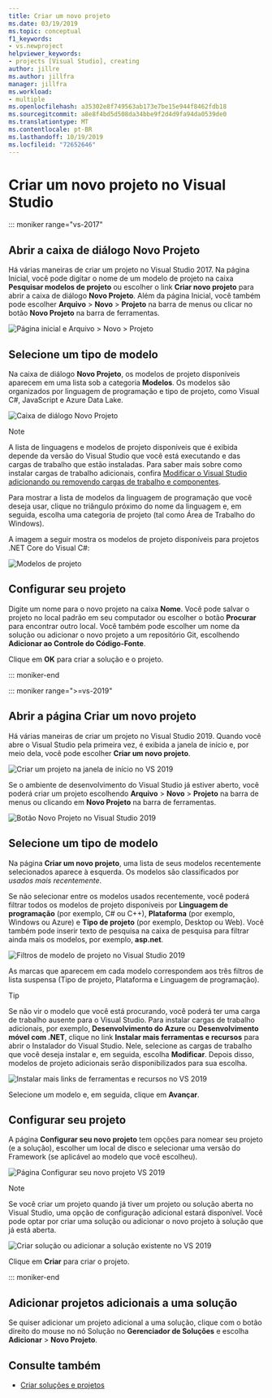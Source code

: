 ```yaml
---
title: Criar um novo projeto
ms.date: 03/19/2019
ms.topic: conceptual
f1_keywords:
- vs.newproject
helpviewer_keywords:
- projects [Visual Studio], creating
author: jillre
ms.author: jillfra
manager: jillfra
ms.workload:
- multiple
ms.openlocfilehash: a35302e8f749563ab173e7be15e944f8462fdb18
ms.sourcegitcommit: a8e8f4bd5d508da34bbe9f2d4d9fa94da0539de0
ms.translationtype: MT
ms.contentlocale: pt-BR
ms.lasthandoff: 10/19/2019
ms.locfileid: "72652646"
---
```

# <a name="create-a-new-project-in-visual-studio"></a>Criar um novo projeto no Visual Studio

::: moniker range="vs-2017"

## <a name="open-the-new-project-dialog"></a>Abrir a caixa de diálogo Novo Projeto

Há várias maneiras de criar um projeto no Visual Studio 2017. Na página Inicial, você pode digitar o nome de um modelo de projeto na caixa **Pesquisar modelos de projeto** ou escolher o link **Criar novo projeto** para abrir a caixa de diálogo **Novo Projeto**. Além da página Inicial, você também pode escolher **Arquivo** > **Novo** > **Projeto** na barra de menus ou clicar no botão **Novo Projeto** na barra de ferramentas.

![Página inicial e Arquivo > Novo > Projeto](./media/vside-newproject1.png)

## <a name="select-a-template-type"></a>Selecione um tipo de modelo

Na caixa de diálogo **Novo Projeto**, os modelos de projeto disponíveis aparecem em uma lista sob a categoria **Modelos**. Os modelos são organizados por linguagem de programação e tipo de projeto, como Visual C#, JavaScript e Azure Data Lake.

![Caixa de diálogo Novo Projeto](./media/vside-newproject-templates-list.png)

> [!NOTE]
> A lista de linguagens e modelos de projeto disponíveis que é exibida depende da versão do Visual Studio que você está executando e das cargas de trabalho que estão instaladas. Para saber mais sobre como instalar cargas de trabalho adicionais, confira [Modificar o Visual Studio adicionando ou removendo cargas de trabalho e componentes](../install/modify-visual-studio.md).

Para mostrar a lista de modelos da linguagem de programação que você deseja usar, clique no triângulo próximo do nome da linguagem e, em seguida, escolha uma categoria de projeto (tal como Área de Trabalho do Windows).

A imagem a seguir mostra os modelos de projeto disponíveis para projetos .NET Core do Visual C#:

![Modelos de projeto](./media/new-project-dialog-net-core.png)

## <a name="configure-your-project"></a>Configurar seu projeto

Digite um nome para o novo projeto na caixa **Nome**. Você pode salvar o projeto no local padrão em seu computador ou escolher o botão **Procurar** para encontrar outro local. Você também pode escolher um nome da solução ou adicionar o novo projeto a um repositório Git, escolhendo **Adicionar ao Controle do Código-Fonte**.

Clique em **OK** para criar a solução e o projeto.

::: moniker-end

::: moniker range=">=vs-2019"

## <a name="open-the-create-a-new-project-page"></a>Abrir a página Criar um novo projeto

Há várias maneiras de criar um projeto no Visual Studio 2019. Quando você abre o Visual Studio pela primeira vez, é exibida a janela de início e, por meio dela, você pode escolher **Criar um novo projeto**.

![Criar um projeto na janela de início no VS 2019](media/vs-2019/start-window-create-new-project.png)

Se o ambiente de desenvolvimento do Visual Studio já estiver aberto, você poderá criar um projeto escolhendo **Arquivo** > **Novo** > **Projeto** na barra de menus ou clicando em **Novo Projeto** na barra de ferramentas.

![Botão Novo Projeto no Visual Studio 2019](media/vs-2019/new-project-button.png)

## <a name="select-a-template-type"></a>Selecione um tipo de modelo

Na página **Criar um novo projeto**, uma lista de seus modelos recentemente selecionados aparece à esquerda. Os modelos são classificados por *usados mais recentemente*.

Se não selecionar entre os modelos usados recentemente, você poderá filtrar todos os modelos de projeto disponíveis por **Linguagem de programação** (por exemplo, C# ou C++), **Plataforma** (por exemplo, Windows ou Azure) e **Tipo de projeto** (por exemplo, Desktop ou Web). Você também pode inserir texto de pesquisa na caixa de pesquisa para filtrar ainda mais os modelos, por exemplo, **asp.net**.

![Filtros de modelo de projeto no Visual Studio 2019](media/vs-2019/create-new-project-filters.png)

As marcas que aparecem em cada modelo correspondem aos três filtros de lista suspensa (Tipo de projeto, Plataforma e Linguagem de programação).

> [!TIP]
> Se não vir o modelo que você está procurando, você poderá ter uma carga de trabalho ausente para o Visual Studio. Para instalar cargas de trabalho adicionais, por exemplo, **Desenvolvimento do Azure** ou **Desenvolvimento móvel com .NET**, clique no link **Instalar mais ferramentas e recursos** para abrir o Instalador do Visual Studio. Nele, selecione as cargas de trabalho que você deseja instalar e, em seguida, escolha **Modificar**. Depois disso, modelos de projeto adicionais serão disponibilizados para sua escolha.
>
> ![Instalar mais links de ferramentas e recursos no VS 2019](media/vs-2019/install-more-tools-features.png)

Selecione um modelo e, em seguida, clique em **Avançar**.

## <a name="configure-your-project"></a>Configurar seu projeto

A página **Configurar seu novo projeto** tem opções para nomear seu projeto (e a solução), escolher um local de disco e selecionar uma versão do Framework (se aplicável ao modelo que você escolheu).

![Página Configurar seu novo projeto VS 2019](media/vs-2019/configure-new-project.png)

> [!NOTE]
> Se você criar um projeto quando já tiver um projeto ou solução aberta no Visual Studio, uma opção de configuração adicional estará disponível. Você pode optar por criar uma solução ou adicionar o novo projeto à solução que já está aberta.
>
> ![Criar solução ou adicionar a solução existente no VS 2019](media/vs-2019/configure-new-project-solution.png)

Clique em **Criar** para criar o projeto.

::: moniker-end

## <a name="add-additional-projects-to-a-solution"></a>Adicionar projetos adicionais a uma solução

Se quiser adicionar um projeto adicional a uma solução, clique com o botão direito do mouse no nó Solução no **Gerenciador de Soluções** e escolha **Adicionar** > **Novo Projeto**.

## <a name="see-also"></a>Consulte também

- [Criar soluções e projetos](creating-solutions-and-projects.md)
